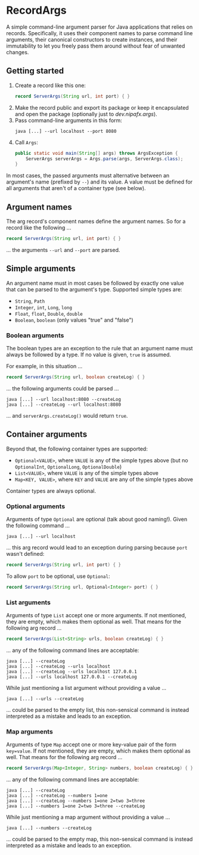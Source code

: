 # RecordArgs

A simple command-line argument parser for Java applications that relies on records.
Specifically, it uses their component names to parse command line arguments, their canonical constructors to create instances, and their immutability to let you freely pass them around without fear of unwanted changes.

## Getting started

1. Create a record like this one:
	```java
	record ServerArgs(String url, int port) { }
	```
2. Make the record public and export its package or keep it encapsulated and open the package (optionally just to _dev.nipafx.args_).
3. Pass command-line arguments in this form:
	```
	java [...] --url localhost --port 8080
	```
4. Call `Args`:
	```java
	public static void main(String[] args) throws ArgsException {
		ServerArgs serverArgs = Args.parse(args, ServerArgs.class);
	}
   ```

In most cases, the passed arguments must alternative between an argument's name (prefixed by `--`) and its value.
A value must be defined for all arguments that aren't of a container type (see below).

## Argument names

The arg record's component names define the argument names.
So for a record like the following ...

```java
record ServerArgs(String url, int port) { }
```

... the arguments `--url` and `--port` are parsed.

## Simple arguments

An argument name must in most cases be followed by exactly one value that can be parsed to the argument's type.
Supported simple types are:

* `String`, `Path`
* `Integer`, `int`, `Long`, `long`
* `Float`, `float`, `Double`, `double`
* `Boolean`, `boolean` (only values "true" and "false")

### Boolean arguments

The boolean types are an exception to the rule that an argument name must always be followed by a type.
If no value is given, `true` is assumed.

For example, in this situation ...

```java
record ServerArgs(String url, boolean createLog) { }
```

... the following arguments could be parsed ...

```
java [...] --url localhost:8080 --createLog
java [...] --createLog --url localhost:8080
```

... and `serverArgs.createLog()` would return `true`.

## Container arguments

Beyond that, the following container types are supported:

* `Optional<VALUE>`, where `VALUE` is any of the simple types above  (but no `OptionalInt`, `OptionalLong`, `OptionalDouble`)
* `List<VALUE>`, where `VALUE` is any of the simple types above
* `Map<KEY, VALUE>`, where `KEY` and `VALUE` are any of the simple types above

Container types are always optional.

### Optional arguments

Arguments of type `Optional` are optional (talk about good naming!).
Given the following command ...

```
java [...] --url localhost
```

... this arg record would lead to an exception during parsing because `port` wasn't defined:

```java
record ServerArgs(String url, int port) { }
```

To allow `port` to be optional, use `Optional`:

```java
record ServerArgs(String url, Optional<Integer> port) { }
```

### List arguments

Arguments of type `List` accept one or more arguments.
If not mentioned, they are empty, which makes them optional as well.
That means for the following arg record ...

```java
record ServerArgs(List<String> urls, boolean createLog) { }
```

... any of the following command lines are acceptable:

```
java [...] --createLog
java [...] --createLog --urls localhost
java [...] --createLog --urls localhost 127.0.0.1
java [...] --urls localhost 127.0.0.1 --createLog
```

While just mentioning a list argument without providing a value ...

```
java [...] --urls --createLog
```

... could be parsed to the empty list, this non-sensical command is instead interpreted as a mistake and leads to an exception.

### Map arguments

Arguments of type `Map` accept one or more key-value pair of the form `key=value`.
If not mentioned, they are empty, which makes them optional as well.
That means for the following arg record ...

```java
record ServerArgs(Map<Integer, String> numbers, boolean createLog) { }
```

... any of the following command lines are acceptable:

```
java [...] --createLog
java [...] --createLog --numbers 1=one
java [...] --createLog --numbers 1=one 2=two 3=three
java [...] --numbers 1=one 2=two 3=three --createLog
```

While just mentioning a map argument without providing a value ...

```
java [...] --numbers --createLog
```

... could be parsed to the empty map, this non-sensical command is instead interpreted as a mistake and leads to an exception.
